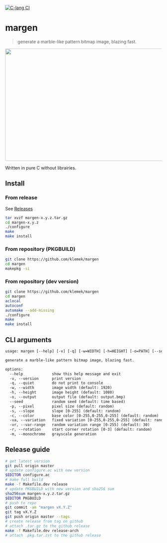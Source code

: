 [![C-lang CI](https://github.com/klemek/margen/actions/workflows/ci.yml/badge.svg)](https://github.com/klemek/margen/actions/workflows/ci.yml)

# margen

> generate a marble-like pattern bitmap image, blazing fast.

<p align="center">
  <img width="960" height="360" src="./images/sample.gif">
</p>

Written in pure C without librairies.

## Install

### From release

See [Releases](https://github.com/klemek/margen/releases)

```sh
tar xvzf margen-x.y.z.tar.gz
cd margen-x.y.z
./configure
make
make install
```

### From repository (PKGBUILD)

```sh
git clone https://github.com/klemek/margen
cd margen
makepkg -si
```


### From repository (dev version)

```sh
git clone https://github.com/klemek/margen
cd margen
aclocal
autoconf
automake --add-missing
./configure
make
make install
```

## CLI arguments

```txt
usage: margen [--help] [-v] [-q] [-w=WIDTH] [-h=HEIGHT] [-o=PATH] [--seed=SEED][-p=PIXEL_SIZE] [-s=SLOPE] [-c=R,G,B] [-va=R,G,B] [-vr=VAR_RANGE] [-r=ROTATION] [-m]

generate a marble-like pattern bitmap image, blazing fast.

options:
  --help             show this help message and exit
  -v, --version      print version
  -q, --quiet        do not print to console
  -w, --width        image width (default: 1920)
  -h, --height       image height (default: 1080)
  -o, --output       output file (default: output.bmp)
  --seed             random seed (default: time based)
  -p, --pixel        pixel size (default: random)
  -s, --slope        slope [0-255] (default: random)
  -c, --color        base color [0-255,0-255,0-255] (default: random)
  -va, --variation   fixed variation [0-255,0-255,0-255] (default: random)
  -vr, --var-range   random variation range [0-255] (default: 30)
  -r, --rotation     start corner rotation [0-3] (default: random)
  -m, --monochrome   grayscale generation
```

## Release guide

```bash
# get latest version
git pull origin master
# update configure.ac with new version
$EDITOR configure.ac
# make full build
make -f Makefile.dev release
# update PKGBUILD with new version and sha256 sum
sha256sum margen-x.y.z.tar.gz
$EDITOR PKGBUILD
# push to repo
git commit -am "margen vX.Y.Z"
git tag vX.Y.Z
git push origin master --tags
# create release from tag on github
# attach .tar.gz to the github release
make -f Makefile.dev release-arch
# attach .pkg.tar.zst to the github release
```